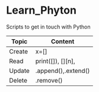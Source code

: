 # Learn_Phyton
Scripts to get in touch with Python

|Topic|Content  |
|--|--|
| Create |x=[]  |
| Read | print([]), [][n], |
| Update | .append(),.extend() |
| Delete | .remove() |
